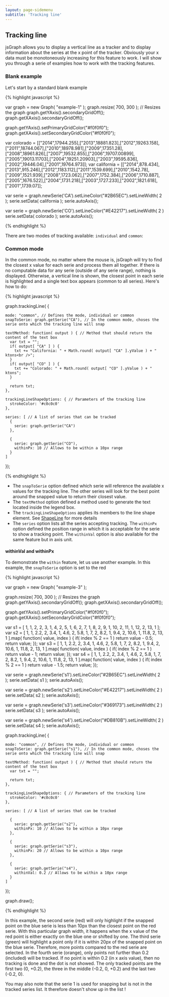 ```yaml
---
layout: page-sidemenu
subtitle: 'Tracking line'
---
```

## Tracking line


jsGraph allows you to display a vertical line as a tracker and to display information about the series at the x point of the tracker. Obviously your x data must be monotoneously increasing for this feature to work. I will show you through a serie of examples how to work with the tracking features.

### Blank example

Let's start by a standard blank example


<script>
	function makeGraph( dom ) {

	  var graph = new Graph( dom );
		graph.resize( 700, 300 ); // Resizes the graph
	  graph.getYAxis().secondaryGridOff();
	  graph.getXAxis().secondaryGridOff();

	  graph.getYAxis().setPrimaryGridColor("#f0f0f0");
	  graph.getXAxis().setSecondaryGridColor("#f0f0f0");

	  var colorado = [["2014",17944.255],["2013",18881.823],["2012",19263.158],["2011",18744.067],["2010",18978.981],["2009",17351.28],["2008",18961.826],["2007",19532.855],["2006",19707.00899],["2005",19013.11703],["2004",19251.20903],["2003",19595.836],["2002",19446.04],["2001",19764.973]];
	  var california = [["2014",878.434],["2013",915.246],["2012",1183.112],["2011",1539.699],["2010",1542.78],["2009",1521.939],["2008",1723.062],["2007",1752.384],["2006",1710.887],["2005",1676.522],["2004",1731.218],["2003",1727.233],["2002",1821.618],["2001",1739.07]];

	  var serie = graph.newSerie('CA').setLineColor("#2B65EC").setLineWidth( 2 );
	  serie.setData( california );
	  serie.autoAxis();

	  var serie = graph.newSerie('CO').setLineColor("#E42217").setLineWidth( 2 )
	  serie.setData( colorado );
	  serie.autoAxis();

	  graph.draw();
	  return graph;
	}

</script>


<div id="example-1" class="jsgraph-example"></div>

<script>
	var g = makeGraph("example-1");
</script>



{% highlight javascript %}
	
  var graph = new Graph( "example-1" );
  graph.resize( 700, 300 ); // Resizes the graph
  graph.getYAxis().secondaryGridOff();
  graph.getXAxis().secondaryGridOff();

  graph.getYAxis().setPrimaryGridColor("#f0f0f0");
  graph.getXAxis().setSecondaryGridColor("#f0f0f0");

  var colorado = [["2014",17944.255],["2013",18881.823],["2012",19263.158],["2011",18744.067],["2010",18978.981],["2009",17351.28],["2008",18961.826],["2007",19532.855],["2006",19707.00899],["2005",19013.11703],["2004",19251.20903],["2003",19595.836],["2002",19446.04],["2001",19764.973]];
  var california = [["2014",878.434],["2013",915.246],["2012",1183.112],["2011",1539.699],["2010",1542.78],["2009",1521.939],["2008",1723.062],["2007",1752.384],["2006",1710.887],["2005",1676.522],["2004",1731.218],["2003",1727.233],["2002",1821.618],["2001",1739.07]];

  var serie = graph.newSerie('CA').setLineColor("#2B65EC").setLineWidth( 2 );
  serie.setData( california );
  serie.autoAxis();

  var serie = graph.newSerie('CO').setLineColor("#E42217").setLineWidth( 2 )
  serie.setData( colorado );
  serie.autoAxis();

{% endhighlight %}


There are two modes of tracking available: ```individual``` and ```common```:

### Common mode

In the common mode, no matter where the mouse is, jsGraph will try to find the closest x value for each serie and process them all together. If there is no computable data for any serie (outside of any serie range), nothing is displayed. Otherwise, a vertical line is shown, the closest point in each serie is highlighted and a single text box appears (common to all series). Here's how to do:



<div id="example-2" class="jsgraph-example"></div>

<script>
	var graph = makeGraph("example-2");

	graph.trackingLine( {
	      
	    mode: "common", // Defines the mode, individual or common
	    snapToSerie: graph.getSerie("CA"), // In the common mode, choses the serie onto which the tracking line will snap

	    textMethod: function( output ) { // Method that should return the content of the text box
	      var txt = "";
	      if( output[ "CA" ] ) {
	        txt += "California: " + Math.round( output[ "CA" ].yValue ) + " ktons<br />";
	      }
	      if( output[ "CO" ] ) {
	        txt += "Colorado: " + Math.round( output[ "CO" ].yValue ) + " ktons";
	      }

	      return txt;
	    },

	    trackingLineShapeOptions: { // Parameters of the tracking line
	      strokeColor: '#c0c0c0'
	    },

	    series: [ // A list of series that can be tracked
	      {
	        serie: graph.getSerie("CA")
	      },

	      {
	        serie: graph.getSerie("CO"),
	        withinPx: 10 // Allows to be within a 10px range
	      } 
	    ]
  	}
  );


</script>



{% highlight javascript %}

  graph.trackingLine( {
      
    mode: "common", // Defines the mode, individual or common
    snapToSerie: graph.getSerie("CA"), // In the common mode, choses the serie onto which the tracking line will snap

    textMethod: function( output ) { // Method that should return the content of the text box
      var txt = "";
      if( output[ "CA" ] ) {
        txt += "California: " + Math.round( output[ "CA" ].yValue ) + " ktons<br />";
      }
      if( output[ "CO" ] ) {
        txt += "Colorado: " + Math.round( output[ "CO" ].yValue ) + " ktons";
      }

      return txt;
    },

    trackingLineShapeOptions: { // Parameters of the tracking line
      strokeColor: '#c0c0c0'
    },

    series: [ // A list of series that can be tracked
      {
        serie: graph.getSerie("CA")
      },

      {
        serie: graph.getSerie("CO"),
        withinPx: 10 // Allows to be within a 10px range
      } 
    ]
  });

  {% endhighlight %}



  * The ```snapToSerie``` option defined which serie will reference the available x values for the tracking line. The other series will look for the best point around the snapped value to return their closest value.
  * The ```textMethod``` option defined a method used to generate the text located inside the legend box.
  * The ```trackingLineShapeOptions``` applies its members to the line shape element. See <a href="ShapeLine.html">ShapeLine</a> for more details
  * The ```series``` option lists all the series accepting tracking. The ```withinPx``` option defined the position range in which it is acceptable for the serie to show a tracking point. The ```withinVal``` option is also available for the same feature but in axis unit.

#### withinVal and withinPx

To demonstrate the ```within``` feature, let us use another example. In this example, the ```snapToSerie``` option is set to the red 


<div id="example-3" class="jsgraph-example"></div>
<script>
  var graph = new Graph( "example-3" );

  graph.resize( 700, 300 ); // Resizes the graph
  graph.getYAxis().secondaryGridOff();
  graph.getXAxis().secondaryGridOff();

  graph.getYAxis().setPrimaryGridColor("#f0f0f0");
  graph.getXAxis().setSecondaryGridColor("#f0f0f0");

  var s1 = [ 1, 1, 2, 2, 3, 1, 4, 2, 5, 1, 6, 2, 7, 1, 8, 2, 9, 1, 10, 2, 11, 1, 12, 2, 13, 1 ];
  var s2 = [ 1, 1, 2.2, 2, 3.4, 1, 4.6, 2, 5.8, 1, 7, 2, 8.2, 1, 9.4, 2, 10.6, 1, 11.8, 2, 13, 1 ].map( function( value, index ) { if( index % 2 == 1 ) return value - 0.5; return value; });
  var s3 = [ 1, 1, 2.2, 2, 3.4, 1, 4.6, 2, 5.8, 1, 7, 2, 8.2, 1, 9.4, 2, 10.6, 1, 11.8, 2, 13, 1 ].map( function( value, index ) { if( index % 2 == 1 ) return value - 1; return value; });
  var s4 = [ 1, 1, 2.2, 2, 3.4, 1, 4.6, 2, 5.8, 1, 7, 2, 8.2, 1, 9.4, 2, 10.6, 1, 11.8, 2, 13, 1 ].map( function( value, index ) { if( index % 2 == 1 ) return value - 1.5; return value; });

  var serie = graph.newSerie('s1').setLineColor("#2B65EC").setLineWidth( 2 );
  serie.setData( s1 );
  serie.autoAxis();

  var serie = graph.newSerie('s2').setLineColor("#E42217").setLineWidth( 2 )
  serie.setData( s2 );
  serie.autoAxis();


  var serie = graph.newSerie('s3').setLineColor("#369173").setLineWidth( 2 )
  serie.setData( s3 );
  serie.autoAxis();

  var serie = graph.newSerie('s4').setLineColor("#DB810B").setLineWidth( 2 )
  serie.setData( s4 );
  serie.autoAxis();

  graph.trackingLine( {
      
    mode: "common", // Defines the mode, individual or common
    snapToSerie: graph.getSerie("s1"), // In the common mode, choses the serie onto which the tracking line will snap

    textMethod: function( output, x, xpx ) { // Method that should return the content of the text box
      var text = "Series tracked (x = " + x + ")<br /><ul>";
      var j = 0;
      for( var i in output ) {
      	j++;
      	switch( i ) {

      		case "s2":
      			text += "<li>Serie 2: x = " + output[ i ].xValue + "</li>";
      		break;


      		case "s3":
      			text += "<li>Serie 3: x = " + output[ i ].xValue + "</li>";
      		break;


      		case "s4":
      			text += "<li>Serie 4: x = " + output[ i ].xValue + "</li>";
      		break;
      	}
      }

      if( j == 0 ) {
      	text += "<li>No serie tracked</li>";
      }
      text += "</ul>";
      console.log(output);
      return text;
    },

    trackingLineShapeOptions: { // Parameters of the tracking line
      strokeColor: '#c0c0c0'
    },

    series: [ // A list of series that can be tracked

      {
        serie: graph.getSerie("s2"),
        withinPx: 10 // Allows to be within a 10px range
      },

      {
        serie: graph.getSerie("s3"),
        withinPx: 30 // Allows to be within a 10px range
      },

      {
        serie: graph.getSerie("s4"),
        withinVal: 0.2 // Allows to be within a 10px range
      } 
    ]
  });


  graph.draw();
 </script>

 

{% highlight javascript %}

 var graph = new Graph( "example-3" );

  graph.resize( 700, 300 ); // Resizes the graph
  graph.getYAxis().secondaryGridOff();
  graph.getXAxis().secondaryGridOff();

  graph.getYAxis().setPrimaryGridColor("#f0f0f0");
  graph.getXAxis().setSecondaryGridColor("#f0f0f0");

  var s1 = [ 1, 1, 2, 2, 3, 1, 4, 2, 5, 1, 6, 2, 7, 1, 8, 2, 9, 1, 10, 2, 11, 1, 12, 2, 13, 1 ];
  var s2 = [ 1, 1, 2.2, 2, 3.4, 1, 4.6, 2, 5.8, 1, 7, 2, 8.2, 1, 9.4, 2, 10.6, 1, 11.8, 2, 13, 1 ].map( function( value, index ) { if( index % 2 == 1 ) return value - 0.5; return value; });
  var s3 = [ 1, 1, 2.2, 2, 3.4, 1, 4.6, 2, 5.8, 1, 7, 2, 8.2, 1, 9.4, 2, 10.6, 1, 11.8, 2, 13, 1 ].map( function( value, index ) { if( index % 2 == 1 ) return value - 1; return value; });
  var s4 = [ 1, 1, 2.2, 2, 3.4, 1, 4.6, 2, 5.8, 1, 7, 2, 8.2, 1, 9.4, 2, 10.6, 1, 11.8, 2, 13, 1 ].map( function( value, index ) { if( index % 2 == 1 ) return value - 1.5; return value; });

  var serie = graph.newSerie('s1').setLineColor("#2B65EC").setLineWidth( 2 );
  serie.setData( s1 );
  serie.autoAxis();

  var serie = graph.newSerie('s2').setLineColor("#E42217").setLineWidth( 2 )
  serie.setData( s2 );
  serie.autoAxis();


  var serie = graph.newSerie('s3').setLineColor("#369173").setLineWidth( 2 )
  serie.setData( s3 );
  serie.autoAxis();

  var serie = graph.newSerie('s4').setLineColor("#DB810B").setLineWidth( 2 )
  serie.setData( s4 );
  serie.autoAxis();

  graph.trackingLine( {
      
    mode: "common", // Defines the mode, individual or common
    snapToSerie: graph.getSerie("s1"), // In the common mode, choses the serie onto which the tracking line will snap

    textMethod: function( output ) { // Method that should return the content of the text box
      var txt = "";
      
      return txt;
    },

    trackingLineShapeOptions: { // Parameters of the tracking line
      strokeColor: '#c0c0c0'
    },

    series: [ // A list of series that can be tracked

      {
        serie: graph.getSerie("s2"),
        withinPx: 10 // Allows to be within a 10px range
      },

      {
        serie: graph.getSerie("s3"),
        withinPx: 20 // Allows to be within a 10px range
      },

      {
        serie: graph.getSerie("s4"),
        withinVal: 0.2 // Allows to be within a 10px range
      } 
    ]
  });


  graph.draw();


{% endhighlight %}



  In this example, the second serie (red) will only highlight if the snapped point on the blue serie is less than 10px than the closest point on the red serie. With this particular graph width, it happens when the x value of the red point is either exactly on the blue one or shifted by one. The third serie (green) will highlight a point only if it is within 20px of the snapped point on the blue serie. Therefore, more points compared to the red serie are selected. In the fourth serie (orange), only points not further than 0.2 (included) will be tracked. If no point is within 0.2 (in x axis value), then no tracking is done and the dot is not showed. The only tracked points are the first two (0, +0.2), the three in the middle (-0.2, 0, +0.2) and the last two (-0.2, 0).

  You may also note that the serie 1 is used for snapping but is not in the tracked series list. It therefore doesn't show up in the list !